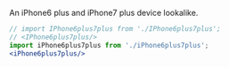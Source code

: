 An iPhone6 plus and iPhone7 plus device lookalike.

``` jsx
// import IPhone6plus7plus from './IPhone6plus7plus';
// <IPhone6plus7plus/>
import iPhone6plus7plus from './iPhone6plus7plus';
<iPhone6plus7plus/>
```